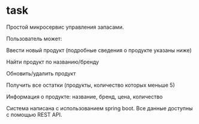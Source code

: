 # task
Простой микросервис управления запасами.

Пользователь может:

Ввести новый продукт (подробные сведения о продукте указаны ниже)

Найти продукт по названию/бренду

Обновить/удалить продукт

Получить все остатки (продукты, количество которых меньше 5)

Информация о продукте: название, бренд, цена, количество

Система написана с использованием spring boot.
Все данные доступны с помощью REST API.
